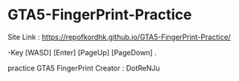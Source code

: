 # GTA5-FingerPrint-Practice
Site Link : https://repofkordhk.github.io/GTA5-FingerPrint-Practice/
 
 -Key
[WASD]
[Enter]
[PageUp]
[PageDown]
.

practice GTA5 FingerPrint
Creator : DotReNJu
